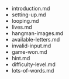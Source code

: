 - introduction.md
- setting-up.md
- looping.md
- lives.md
- hangman-images.md
- available-letters.md
- invalid-input.md
- game-won.md
- hint.md
- difficulty-level.md
- lots-of-words.md